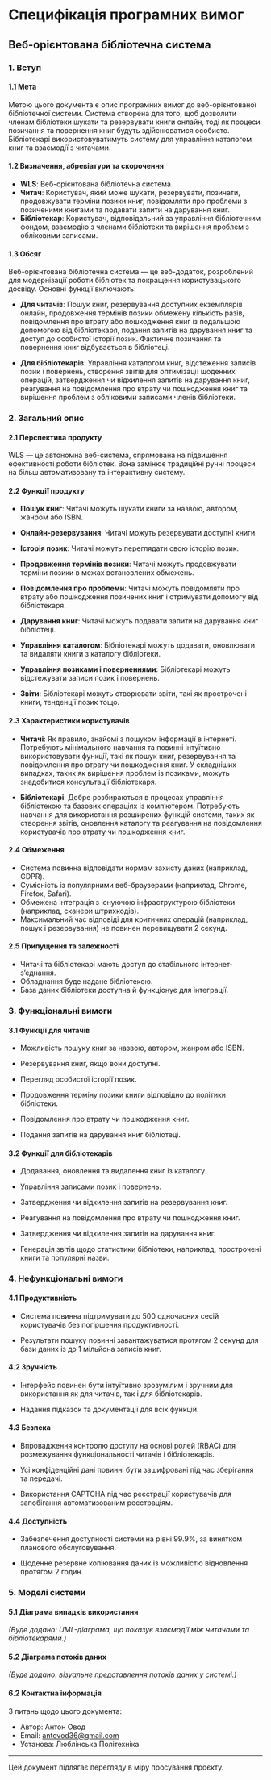 # Специфікація програмних вимог

## Веб-орієнтована бібліотечна система

### 1. Вступ
#### 1.1 Мета
Метою цього документа є опис програмних вимог до веб-орієнтованої бібліотечної системи. Система створена для того, щоб дозволити членам бібліотеки шукати та резервувати книги онлайн, тоді як процеси позичання та повернення книг будуть здійснюватися особисто. Бібліотекарі використовуватимуть систему для управління каталогом книг та взаємодії з читачами.

#### 1.2 Визначення, абревіатури та скорочення
- **WLS**: Веб-орієнтована бібліотечна система
- **Читач**: Користувач, який може шукати, резервувати, позичати, продовжувати терміни позики книг, повідомляти про проблеми з позиченими книгами та подавати запити на дарування книг.
- **Бібліотекар**: Користувач, відповідальний за управління бібліотечним фондом, взаємодію з членами бібліотеки та вирішення проблем з обліковими записами.

#### 1.3 Обсяг
Веб-орієнтована бібліотечна система — це веб-додаток, розроблений для модернізації роботи бібліотек та покращення користувацького досвіду. Основні функції включають:

- **Для читачів**: Пошук книг, резервування доступних екземплярів онлайн, продовження термінів позики обмежену кількість разів, повідомлення про втрату або пошкодження книг із подальшою допомогою від бібліотекаря, подання запитів на дарування книг та доступ до особистої історії позик. Фактичне позичання та повернення книг відбувається в бібліотеці.

- **Для бібліотекарів**: Управління каталогом книг, відстеження записів позик і повернень, створення звітів для оптимізації щоденних операцій, затвердження чи відхилення запитів на дарування книг, реагування на повідомлення про втрату чи пошкодження книг та вирішення проблем з обліковими записами членів бібліотеки.

### 2. Загальний опис

#### 2.1 Перспектива продукту
WLS — це автономна веб-система, спрямована на підвищення ефективності роботи бібліотек. Вона замінює традиційні ручні процеси на більш автоматизовану та інтерактивну систему.

#### 2.2 Функції продукту
- **Пошук книг**: Читачі можуть шукати книги за назвою, автором, жанром або ISBN.

- **Онлайн-резервування**: Читачі можуть резервувати доступні книги.

- **Історія позик**: Читачі можуть переглядати свою історію позик.

- **Продовження термінів позики**: Читачі можуть продовжувати терміни позики в межах встановлених обмежень.

- **Повідомлення про проблеми**: Читачі можуть повідомляти про втрату або пошкодження позичених книг і отримувати допомогу від бібліотекаря.

- **Дарування книг**: Читачі можуть подавати запити на дарування книг бібліотеці.

- **Управління каталогом**: Бібліотекарі можуть додавати, оновлювати та видаляти книги з каталогу бібліотеки.

- **Управління позиками і поверненнями**: Бібліотекарі можуть відстежувати записи позик і повернень.

- **Звіти**: Бібліотекарі можуть створювати звіти, такі як прострочені книги, тенденції позик тощо.

#### 2.3 Характеристики користувачів

- **Читачі**: Як правило, знайомі з пошуком інформації в інтернеті. Потребують мінімального навчання та повинні інтуїтивно використовувати функції, такі як пошук книг, резервування та повідомлення про втрату чи пошкодження книг. У складніших випадках, таких як вирішення проблем із позиками, можуть знадобитися консультації бібліотекаря.

- **Бібліотекарі**: Добре розбираються в процесах управління бібліотекою та базових операціях із комп’ютером. Потребують навчання для використання розширених функцій системи, таких як створення звітів, оновлення каталогу та реагування на повідомлення користувачів про втрату чи пошкодження книг.

#### 2.4 Обмеження
- Система повинна відповідати нормам захисту даних (наприклад, GDPR).
- Сумісність із популярними веб-браузерами (наприклад, Chrome, Firefox, Safari).
- Обмежена інтеграція з існуючою інфраструктурою бібліотеки (наприклад, сканери штрихкодів).
- Максимальний час відповіді для критичних операцій (наприклад, пошук і резервування) не повинен перевищувати 2 секунд.

#### 2.5 Припущення та залежності
- Читачі та бібліотекарі мають доступ до стабільного інтернет-з’єднання.
- Обладнання буде надане бібліотекою.
- База даних бібліотеки доступна й функціонує для інтеграції.

### 3. Функціональні вимоги
#### 3.1 Функції для читачів
- Можливість пошуку книг за назвою, автором, жанром або ISBN.

- Резервування книг, якщо вони доступні.

- Перегляд особистої історії позик.

- Продовження терміну позики книги відповідно до політики бібліотеки.

- Повідомлення про втрату чи пошкодження книг.

- Подання запитів на дарування книг бібліотеці.

#### 3.2 Функції для бібліотекарів
- Додавання, оновлення та видалення книг із каталогу.

- Управління записами позик і повернень.

- Затвердження чи відхилення запитів на резервування книг.

- Реагування на повідомлення про втрату чи пошкодження книг.

- Затвердження чи відхилення запитів на дарування книг.

- Генерація звітів щодо статистики бібліотеки, наприклад, прострочені книги та популярні назви.

### 4. Нефункціональні вимоги
#### 4.1 Продуктивність
- Система повинна підтримувати до 500 одночасних сесій користувачів без погіршення продуктивності.

- Результати пошуку повинні завантажуватися протягом 2 секунд для бази даних із до 1 мільйона записів книг.

#### 4.2 Зручність
- Інтерфейс повинен бути інтуїтивно зрозумілим і зручним для використання як для читачів, так і для бібліотекарів.

- Надання підказок та документації для всіх функцій.

#### 4.3 Безпека
- Впровадження контролю доступу на основі ролей (RBAC) для розмежування функціональності читачів і бібліотекарів.

- Усі конфіденційні дані повинні бути зашифровані під час зберігання та передачі.

- Використання CAPTCHA під час реєстрації користувачів для запобігання автоматизованим реєстраціям.

#### 4.4 Доступність
- Забезпечення доступності системи на рівні 99.9%, за винятком планового обслуговування.

- Щоденне резервне копіювання даних із можливістю відновлення протягом 2 годин.

### 5. Моделі системи
#### 5.1 Діаграма випадків використання
_(Буде додано: UML-діаграма, що показує взаємодії між читачами та бібліотекарями.)_

#### 5.2 Діаграма потоків даних
_(Буде додано: візуальне представлення потоків даних у системі.)_

#### 6.2 Контактна інформація
З питань щодо цього документа:
- Автор: Антон Овод
- Email: antovod36@gmail.com
- Установа: Люблінська Політехніка

---
Цей документ підлягає перегляду в міру просування проєкту.
